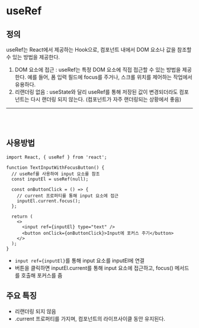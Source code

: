 # useRef
## 정의
useRef는 React에서 제공하는 Hook으로, 컴포넌트 내에서 DOM 요소나 값을 참조할 수 있는 방법을 제공한다. 

1. DOM 요소에 접근 : useRef는 특정 DOM 요소에 직접 접근할 수 있는 방법을 제공한다. 예를 들어, 폼 입력 필드에 focus를 주거나, 스크롤 위치를 제어하는 작업에서 유용하다.
2. 리랜더링 없음 : useState와 달리 useRef를 통해 저장된 값이 변경되더라도 컴포넌트는 다시 랜더링 되지 않는다. (컴포넌트가 자주 랜더링되는 상황에서 좋음)

<hr>
<br><br>

## 사용방법
```JS
import React, { useRef } from 'react';

function TextInputWithFocusButton() {
  // useRef를 사용하여 input 요소를 참조
  const inputEl = useRef(null);

  const onButtonClick = () => {
    // current 프로퍼티를 통해 input 요소에 접근
    inputEl.current.focus();
  };

  return (
    <>
      <input ref={inputEl} type="text" />
      <button onClick={onButtonClick}>Input에 포커스 주기</button>
    </>
  );
}
```
- <code>input ref={inputEl}</code>를 통해 input 요소를 inputEl에 연결
- 버튼을 클릭하면 inputEl.current를 통해 input 요소에 접근하고, focus() 메서드를 호출해 포커스를 줌

## 주요 특징
- 리랜더링 되지 않음
- .current 프로퍼티를 가지며, 컴포넌트의 라이프사이클 동안 유지된다.
